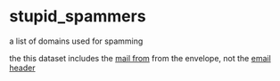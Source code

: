 # stupid_spammers
a list of domains used for spamming

the 
this dataset includes the [mail from](https://www.rfc-editor.org/rfc/rfc5321.html#section-3.3) from the envelope, not the [email header](https://datatracker.ietf.org/doc/html/rfc5322)
